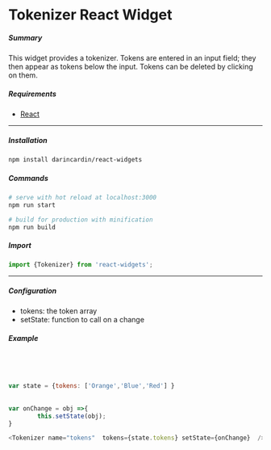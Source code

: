 # Tokenizer React Widget

##### Summary
This widget provides a tokenizer. Tokens are entered in an input field; they then appear as tokens below the input.
Tokens can be deleted by clicking on them.


##### Requirements
  + [React](https://reactjs.org/)

-----
##### Installation 


```bash
npm install darincardin/react-widgets
```

##### Commands

```bash
# serve with hot reload at localhost:3000
npm run start

# build for production with minification
npm run build
```

##### Import

```javascript
import {Tokenizer} from 'react-widgets';
```


-----

##### Configuration
* tokens: the token array
* setState: function to call on a change


##### Example 

```javascript




var state = {tokens: ['Orange','Blue','Red'] }
	
		
var onChange = obj =>{
		this.setState(obj);
}

<Tokenizer name="tokens"  tokens={state.tokens} setState={onChange}  />

```
